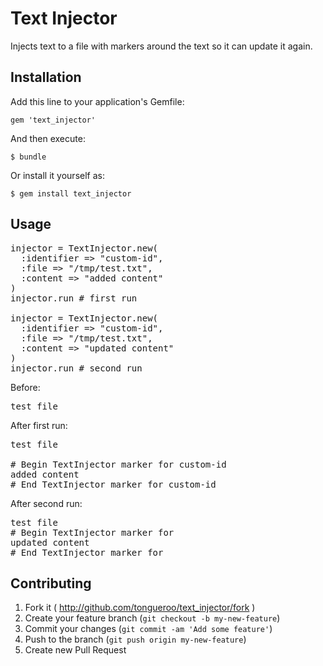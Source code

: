 # Text Injector

Injects text to a file with markers around the text so it can update it again.

## Installation

Add this line to your application's Gemfile:

    gem 'text_injector'

And then execute:

    $ bundle

Or install it yourself as:

    $ gem install text_injector

## Usage

<pre>
injector = TextInjector.new(
  :identifier => "custom-id",
  :file => "/tmp/test.txt",
  :content => "added content"
)
injector.run # first run

injector = TextInjector.new(
  :identifier => "custom-id",
  :file => "/tmp/test.txt",
  :content => "updated content"
)
injector.run # second run
</pre>

Before:

<pre>
test file
</pre>

After first run:

<pre>
test file

# Begin TextInjector marker for custom-id
added content
# End TextInjector marker for custom-id
</pre>

After second run:

<pre>
test file
# Begin TextInjector marker for
updated content
# End TextInjector marker for
</pre>


## Contributing

1. Fork it ( http://github.com/tongueroo/text_injector/fork )
2. Create your feature branch (`git checkout -b my-new-feature`)
3. Commit your changes (`git commit -am 'Add some feature'`)
4. Push to the branch (`git push origin my-new-feature`)
5. Create new Pull Request
